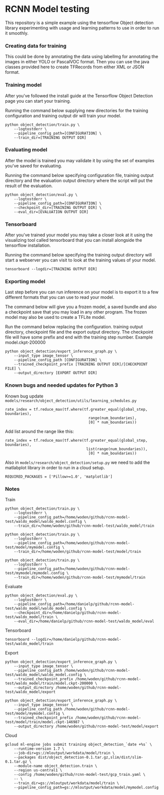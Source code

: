 # RCNN Model testing

This repository is a simple example using the tensorflow Object detection library experimenting with usage and learning 
patterns to use in order to run it smoothly.

### Creating data for training

This could be done by annotating the data using labelImg for annotating the images in either YOLO or PascalVOC format.
Then you can use the java classes provided here to create TFRecords from either XML or JSON format.

### Training model

After you've followed the install guide at the Tensorflow Object Detection page you can start your training.

Running the command below supplying new directories for the training configuration and training output dir will train your model.
```
python object_detection/train.py \
    --logtostderr \
    --pipeline_config_path=[CONFIGURATION] \
    --train_dir=[TRAINING OUTPUT DIR]
```

### Evaluating model

After the model is trained you may validate it by using the set of examples you've saved for evaluating.

Running the command below specifying configuration file, training output directory and the evaluation output directory where
the script will put the result of the evaluation.
```
python object_detection/eval.py \
    --logtostderr \
    --pipeline_config_path=[CONFIGURATION] \
    --checkpoint_dir=[TRAINING OUTPUT DIR] \
    --eval_dir=[EVALUATION OUTPUT DIR]
```

### Tensorboard

After you've trained your model you may take a closer look at it using the visualizing tool called tensorboard that you can install
alongside the tensorflow installation. 

Running the command below specifying the training output directory will start a webserver you can visit to look at the training values of
your model.
```
tensorboard --logdir=[TRAINING OUTPUT DIR]
```

### Exporting model

Last step before you can run inference on your model is to export it to a few different formats that you can use to read your model.

The command below will give you a frozen model, a saved bundle and also a checkpoint save that you may load in any other program.
The frozen model may also be used to create a TFLite model.

Run the command below replacing the configuration. training output directory, checkpoint file and the export output directory. 
The checkpoint file will have some prefix and end with the training step number. Example model.ckpt-200000
```
python object_detection/export_inference_graph.py \
    --input_type image_tensor \
    --pipeline_config_path [CONFIGURATION] \
    --trained_checkpoint_prefix [TRAINING OUTPUT DIR]/[CHECKPOINT FILE] \
    --output_directory [EXPORT OUTPUT DIR]
```

### Known bugs and needed updates for Python 3

Known bug update ```models/research/object_detection/utils/learning_schedules.py```
```
rate_index = tf.reduce_max(tf.where(tf.greater_equal(global_step, boundaries),
                                      range(num_boundaries),
                                      [0] * num_boundaries))
```

Add list around the range like this:
```
rate_index = tf.reduce_max(tf.where(tf.greater_equal(global_step, boundaries),
                                     list(range(num_boundaries)),
                                      [0] * num_boundaries))
```

Also in ```models/research/object_detection/setup.py``` we need to add the matlabplot library in order to run in a cloud
setup.
```
REQUIRED_PACKAGES = ['Pillow>=1.0', 'matplotlib']
```

### Notes

Train
```
python object_detection/train.py \
    --logtostderr \
    --pipeline_config_path=/home/woden/github/rcnn-model-test/waldo_model/waldo_model.config \
    --train_dir=/home/woden/github/rcnn-model-test/waldo_model/train
```

```
python object_detection/train.py \
    --logtostderr \
    --pipeline_config_path=/home/woden/github/rcnn-model-test/model/mymodel.config \
    --train_dir=/home/woden/github/rcnn-model-test/model/train
```

```
python object_detection/train.py \
    --logtostderr \
    --pipeline_config_path=/home/woden/github/rcnn-model-test/mymodel/mymodel.config \
    --train_dir=/home/woden/github/rcnn-model-test/mymodel/train
```


Evaluate
```
python object_detection/eval.py \
    --logtostderr \
    --pipeline_config_path=/home/danielp/github/rcnn-model-test/waldo_model/waldo_model.config \
    --checkpoint_dir=/home/danielp/github/rcnn-model-test/waldo_model/train \
    --eval_dir=/home/danielp/github/rcnn-model-test/waldo_model/eval
```

Tensorboard
```
tensorboard --logdir=/home/danielp/github/rcnn-model-test/waldo_model/train
```

Export
```
python object_detection/export_inference_graph.py \
    --input_type image_tensor \
    --pipeline_config_path /home/woden/github/rcnn-model-test/waldo_model/waldo_model.config \
    --trained_checkpoint_prefix /home/woden/github/rcnn-model-test/waldo_model/train/model.ckpt-200000 \
    --output_directory /home/woden/github/rcnn-model-test/waldo_model/export
```

```
python object_detection/export_inference_graph.py \
    --input_type image_tensor \
    --pipeline_config_path /home/woden/github/rcnn-model-test/model/mymodel.config \
    --trained_checkpoint_prefix /home/woden/github/rcnn-model-test/model/train/model.ckpt-146987 \
    --output_directory /home/woden/github/rcnn-model-test/model/export
```

Cloud
```
gcloud ml-engine jobs submit training object_detection_`date +%s` \
    --runtime-version 1.7 \
    --job-dir=gs://mloutput/workdata/model/train \
    --packages dist/object_detection-0.1.tar.gz,slim/dist/slim-0.1.tar.gz \
    --module-name object_detection.train \
    --region us-central1 \
    --config /home/woden/github/rcnn-model-test/gcp_train.yaml \
    -- \
    --train_dir=gs://mloutput/workdata/model/train \
    --pipeline_config_path=gs://mloutput/workdata/model/mymodel.config
```
